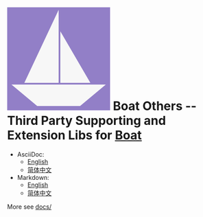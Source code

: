 # ![Boat Others](../logo.svg) Boat Others -- Third Party Supporting and Extension Libs for [Boat](../README.md)

- AsciiDoc:
  * [English](docs/DOCUMENTATION_en.adoc)
  * [简体中文](docs/DOCUMENTATION_zh.adoc)
- Markdown:
  * [English](docs/DOCUMENTATION_en.md)
  * [简体中文](docs/DOCUMENTATION_zh.md)

More see [docs/](docs/)